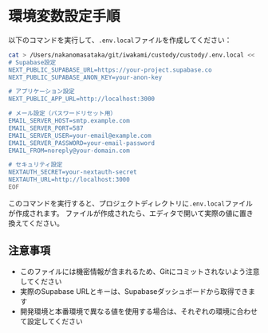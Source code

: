 # 環境変数設定手順

以下のコマンドを実行して、`.env.local`ファイルを作成してください：

```bash
cat > /Users/nakanomasataka/git/iwakami/custody/custody/.env.local << 'EOF'
# Supabase設定
NEXT_PUBLIC_SUPABASE_URL=https://your-project.supabase.co
NEXT_PUBLIC_SUPABASE_ANON_KEY=your-anon-key

# アプリケーション設定
NEXT_PUBLIC_APP_URL=http://localhost:3000

# メール設定（パスワードリセット用）
EMAIL_SERVER_HOST=smtp.example.com
EMAIL_SERVER_PORT=587
EMAIL_SERVER_USER=your-email@example.com
EMAIL_SERVER_PASSWORD=your-email-password
EMAIL_FROM=noreply@your-domain.com

# セキュリティ設定
NEXTAUTH_SECRET=your-nextauth-secret
NEXTAUTH_URL=http://localhost:3000
EOF
```

このコマンドを実行すると、プロジェクトディレクトリに`.env.local`ファイルが作成されます。
ファイルが作成されたら、エディタで開いて実際の値に置き換えてください。

## 注意事項

- このファイルには機密情報が含まれるため、Gitにコミットされないよう注意してください
- 実際のSupabase URLとキーは、Supabaseダッシュボードから取得できます
- 開発環境と本番環境で異なる値を使用する場合は、それぞれの環境に合わせて設定してください
